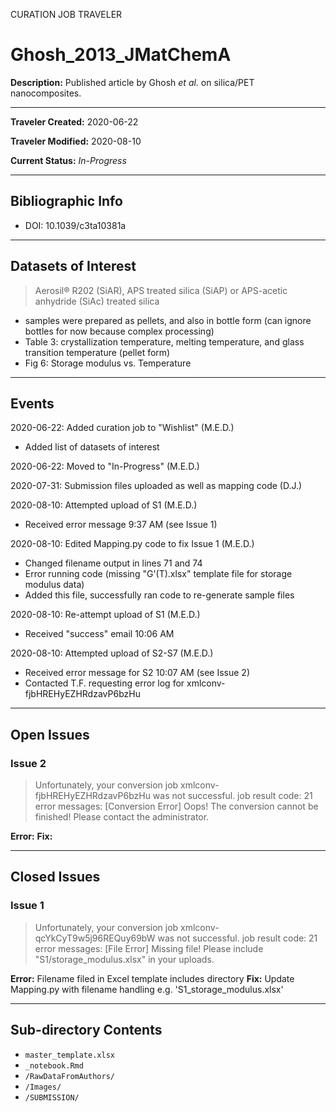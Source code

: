 CURATION JOB TRAVELER

# Ghosh_2013_JMatChemA

**Description:** Published article by Ghosh *et al.* on silica/PET nanocomposites.

---

**Traveler Created:** 2020-06-22

**Traveler Modified:** 2020-08-10

**Current Status:** *In-Progress*

---

## Bibliographic Info

* DOI: 10.1039/c3ta10381a

---

## Datasets of Interest

> Aerosil® R202 (SiAR), APS treated silica (SiAP) or APS-acetic anhydride (SiAc) treated silica
* samples were prepared as pellets, and also in bottle form (can ignore bottles for now because complex processing)
* Table 3: crystallization temperature, melting temperature, and glass transition temperature (pellet form)
* Fig 6: Storage modulus vs. Temperature

---

## Events

2020-06-22: Added curation job to "Wishlist" (M.E.D.)
* Added list of datasets of interest

2020-06-22: Moved to "In-Progress" (M.E.D.)

2020-07-31: Submission files uploaded as well as mapping code (D.J.)

2020-08-10: Attempted upload of S1 (M.E.D.)
* Received error message 9:37 AM (see Issue 1)

2020-08-10: Edited Mapping.py code to fix Issue 1 (M.E.D.)
* Changed filename output in lines 71 and 74
* Error running code (missing "G'(T).xlsx" template file for storage modulus data)
* Added this file, successfully ran code to re-generate sample files

2020-08-10: Re-attempt upload of S1 (M.E.D.)
* Received "success" email 10:06 AM

2020-08-10: Attempted upload of S2-S7 (M.E.D.)
* Received error message for S2 10:07 AM (see Issue 2)
* Contacted T.F. requesting error log for xmlconv-fjbHREHyEZHRdzavP6bzHu

---

## Open Issues

### Issue 2
>Unfortunately, your conversion job xmlconv-fjbHREHyEZHRdzavP6bzHu was not successful.
>job result code: 21
>error messages: [Conversion Error] Oops! The conversion cannot be finished! Please contact the administrator.

**Error:** 
**Fix:** 

---

## Closed Issues

### Issue 1
>Unfortunately, your conversion job xmlconv-qcYkCyT9w5j96REQuy69bW was not successful.
>job result code: 21
>error messages: [File Error] Missing file! Please include "S1/storage_modulus.xlsx" in your uploads.

**Error:** Filename filed in Excel template includes directory
**Fix:** Update Mapping.py with filename handling e.g. 'S1_storage_modulus.xlsx'

---

## Sub-directory Contents

* `master_template.xlsx`
* `_notebook.Rmd`
* `/RawDataFromAuthors/`
* `/Images/`
* `/SUBMISSION/`
